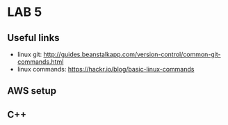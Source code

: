 # LAB 5

## Useful links

* linux git: http://guides.beanstalkapp.com/version-control/common-git-commands.html
* linux commands: https://hackr.io/blog/basic-linux-commands

## AWS setup



## C++